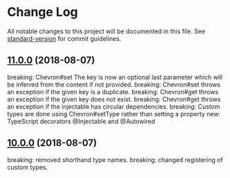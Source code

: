 # Change Log

All notable changes to this project will be documented in this file. See [standard-version](https://github.com/conventional-changelog/standard-version) for commit guidelines.

<a name="11.0.0"></a>

## [11.0.0](https://github.com/FelixRilling/chevron/compare/v10.0.0...v11.0.0) (2018-08-07)

breaking: Chevron#set The key is now an optional last parameter which will be inferred from the content if not provided.
breaking: Chevron#set throws an exception if the given key is a duplicate.
breaking: Chevron#get throws an exception if the given key does not exist.
breaking: Chevron#get throws an exception if the injectable has circular dependencies.
breaking: Custom types are done using Chevron#setType rather than setting a property
new: TypeScript decorators @Injectable and @Autowired

<a name="10.0.0"></a>

## [10.0.0](https://github.com/FelixRilling/chevron/compare/v9.0.0...v10.0.0) (2018-08-07)

breaking: removed shorthand type names.
breaking: changed registering of custom types.
